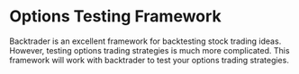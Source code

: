 # Options Testing Framework

Backtrader is an excellent framework for backtesting stock trading ideas. 
However, testing options trading strategies is much more complicated. This
framework will work with backtrader to test your options trading strategies.

